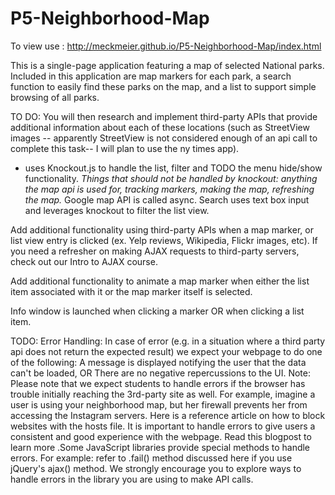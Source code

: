 # P5-Neighborhood-Map
To view use : http://meckmeier.github.io/P5-Neighborhood-Map/index.html

This is a single-page application featuring a map of selected National parks. Included in this application are map markers for each park, a search function to easily find these parks on the map, and a list to support simple browsing of all parks.

TO DO: You will then research and implement third-party APIs that provide additional information about each of these locations (such as StreetView images -- apparently StreetView is not considered enough of an api call to complete this task--  I will plan to use the ny times app).

* uses Knockout.js to handle the list, filter and TODO the menu hide/show functionality.
<i>Things that should not be handled by knockout: anything the map api is used for, tracking markers, making the map, refreshing the map.</i>
Google map API is called async.
Search uses text box input and leverages knockout to filter the list view.

Add additional functionality using third-party APIs when a map marker, or list view entry is clicked (ex. Yelp reviews, Wikipedia, Flickr images, etc). If you need a refresher on making AJAX requests to third-party servers, check out our Intro to AJAX course.

Add additional functionality to animate a map marker when either the list item associated with it or the map marker itself is selected.

Info window is launched when clicking a marker OR when clicking a list item.

TODO: Error Handling: In case of error (e.g. in a situation where a third party api does not return the expected result) we expect your webpage to do one of the following: A message is displayed notifying the user that the data can't be loaded, OR There are no negative repercussions to the UI. Note: Please note that we expect students to handle errors if the browser has trouble initially reaching the 3rd-party site as well. For example, imagine a user is using your neighborhood map, but her firewall prevents her from accessing the Instagram servers. Here is a reference article on how to block websites with the hosts file. It is important to handle errors to give users a consistent and good experience with the webpage. Read this blogpost to learn more .Some JavaScript libraries provide special methods to handle errors. For example: refer to .fail() method discussed here if you use jQuery's ajax() method. We strongly encourage you to explore ways to handle errors in the library you are using to make API calls.
